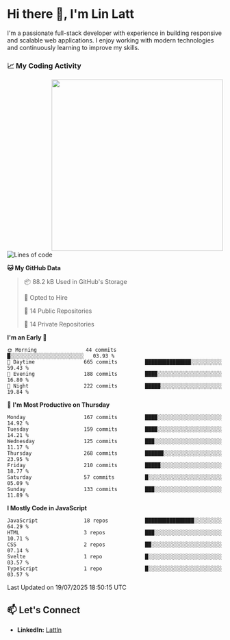 # Hi there 👋, I'm Lin Latt

I'm a passionate full-stack developer with experience in building responsive and scalable web applications. I enjoy working with modern technologies and continuously learning to improve my skills.

### 📈 My Coding Activity 
<img src="https://github.com/user-attachments/assets/6cec4854-3eec-4600-9120-9be1d3cb2bfe"  width="400px" align="right">

<!--START_SECTION:waka-->
![Lines of code](https://img.shields.io/badge/From%20Hello%20World%20I%27ve%20Written-490.9%20thousand%20lines%20of%20code-blue)

**🐱 My GitHub Data** 

> 📦 88.2 kB Used in GitHub's Storage 
 > 
> 💼 Opted to Hire
 > 
> 📜 14 Public Repositories 
 > 
> 🔑 14 Private Repositories 
 > 
**I'm an Early 🐤** 

```text
🌞 Morning                44 commits          █░░░░░░░░░░░░░░░░░░░░░░░░   03.93 % 
🌆 Daytime                665 commits         ███████████████░░░░░░░░░░   59.43 % 
🌃 Evening                188 commits         ████░░░░░░░░░░░░░░░░░░░░░   16.80 % 
🌙 Night                  222 commits         █████░░░░░░░░░░░░░░░░░░░░   19.84 % 
```
📅 **I'm Most Productive on Thursday** 

```text
Monday                   167 commits         ████░░░░░░░░░░░░░░░░░░░░░   14.92 % 
Tuesday                  159 commits         ████░░░░░░░░░░░░░░░░░░░░░   14.21 % 
Wednesday                125 commits         ███░░░░░░░░░░░░░░░░░░░░░░   11.17 % 
Thursday                 268 commits         ██████░░░░░░░░░░░░░░░░░░░   23.95 % 
Friday                   210 commits         █████░░░░░░░░░░░░░░░░░░░░   18.77 % 
Saturday                 57 commits          █░░░░░░░░░░░░░░░░░░░░░░░░   05.09 % 
Sunday                   133 commits         ███░░░░░░░░░░░░░░░░░░░░░░   11.89 % 
```


**I Mostly Code in JavaScript** 

```text
JavaScript               18 repos            ████████████████░░░░░░░░░   64.29 % 
HTML                     3 repos             ███░░░░░░░░░░░░░░░░░░░░░░   10.71 % 
CSS                      2 repos             ██░░░░░░░░░░░░░░░░░░░░░░░   07.14 % 
Svelte                   1 repo              █░░░░░░░░░░░░░░░░░░░░░░░░   03.57 % 
TypeScript               1 repo              █░░░░░░░░░░░░░░░░░░░░░░░░   03.57 % 
```




 Last Updated on 19/07/2025 18:50:15 UTC
<!--END_SECTION:waka-->

## 📫 Let's Connect

- **LinkedIn:** [Lattln](https://linkedin.com/in/lin-latt)
<!-- - **Portfolio:** [Your Portfolio](https://yourportfolio.com) -->
